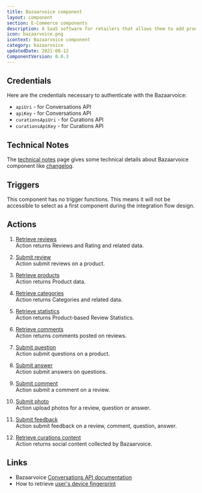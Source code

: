 ```yaml
---
title: Bazaarvoice component
layout: component
section: E-Commerce components
description: A SaaS software for retailers that allows them to add product reviews, ratings, and more.
icon: bazaarvoice.png
icontext: Bazaarvoice component
category: bazaarvoice
updatedDate: 2021-08-12
ComponentVersion: 0.0.3
---
```


## Credentials

Here are the credentials necessary to authenticate with the Bazaarvoice:

*   `apiUri` - for Conversations API
*   `apiKey` - for Conversations API
*   `curationsApiUri` - for Curations API
*   `curationsApiKey` - for Curations API

## Technical Notes

The [technical notes](technical-notes) page gives some technical details about Bazaarvoice component like [changelog](/components/bazaarvoice/technical-notes#changelog).

## Triggers

This component has no trigger functions. This means it will not be accessible to
select as a first component during the integration flow design.

## Actions

  1. [Retrieve reviews](/components/bazaarvoice/actions#retrieve-reviews)                                                     
  Action returns Reviews and Rating and related data.

  2. [Submit review](/components/bazaarvoice/actions#submit-review)                                                           
  Action submit reviews on a product.

  3. [Retrieve products](/components/bazaarvoice/actions#retrieve-products)                                                   
  Action returns Product data.

  4. [Retrieve categories](/components/bazaarvoice/actions#retrieve-categories)                                               
  Action returns Categories and related data.

  5. [Retrieve statistics](/components/bazaarvoice/actions#retrieve-statistics)                                               
  Action returns Product-based Review Statistics.

  6. [Retrieve comments](/components/bazaarvoice/actions#retrieve-comments)                                                   
  Action returns comments posted on reviews.

  7. [Submit question](/components/bazaarvoice/actions#submit-question)                                                       
  Action submit questions on a product.

  8. [Submit answer](/components/bazaarvoice/actions#submit-answer)                                                           
  Action submit answers on questions.

  9. [Submit comment](/components/bazaarvoice/actions#submit-comment)                                                         
  Action submit a comment on a review.

  10. [Submit photo](/components/bazaarvoice/actions#submit-photo)                                                            
  Action upload photos for a review, question or answer.

  11. [Submit feedback](/components/bazaarvoice/actions#submit-feedback)                                                      
  Action submit feedback on a review, comment, question, answer.

  12. [Retrieve curations content](/components/bazaarvoice/actions#retrieve-curations-content)                                
  Action returns social content collected by Bazaarvoice.

## Links

*   Bazaarvoice [Conversations API documentation](https://developer.bazaarvoice.com/conversations-api)
*   How to retrieve [user's device fingerprint](https://developer.bazaarvoice.com/conversations-api/tutorials/authenticity#device-fingerprint)
